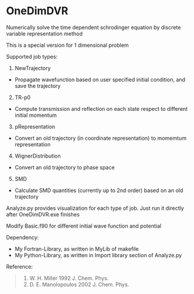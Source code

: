 # OneDimDVR
Numerically solve the time dependent schrodinger equation by discrete variable representation method

This is a special version for 1 dimensional problem

Supported job types:
1. NewTrajectory
* Propagate wavefunction based on user specified initial condition, and save the trajectory
2. TR-p0
* Compute transmission and reflection on each state respect to different initial momentum
3. pRepresentation
* Convert an old trajectory (in coordinate representation) to momemtum representation
4. WignerDistribution
* Convert an old trajectory to phase space
5. SMD
* Calculate SMD quantities (currently up to 2nd order) based on an old trajectory

Analyze.py provides visualization for each type of job. Just run it directly after OneDimDVR.exe finishes

Modify Basic.f90 for different initial wave function and potential

Dependency:
* My Fortran-Library, as written in MyLib of makefile
* My Python-Library, as written in Import library section of Analyze.py

Reference:
> 1. W. H. Miller 1992 J. Chem. Phys.
> 2. D. E. Manolopoulos 2002 J. Chem. Phys.